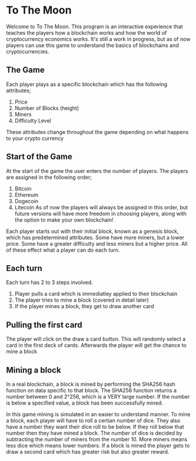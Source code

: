 # To The Moon
Welcome to To The Moon. This program is an interactive experience that teaches the players how a blockchain works and how the world of cryptocurrency economics works. It's still a work in progress, but as of now players can use this game to understand the basics of blockchains and cryptocurrencies.

## The Game
Each player plays as a specific blockchain which has the following attributes;
1. Price
2. Number of Blocks (height)
3. Miners
4. Difficulty Level

These attributes change throughout the game depending on what happens to your crypto currency

## Start of the Game
At the start of the game the user enters the number of players.
The players are assigned in the following order;
1. Bitcoin
2. Ethereum
3. Dogecoin
4. Litecoin
As of now the players will always be assigned in this order, but future versions will have more freedom in choosing players, along with the option to make your own blockchain!

Each player starts out with their initial block, known as a genesis block, which has predetermined attributes. Some have more miners, but a lower price. Some have a greater difficulty and less miners but a higher price. All of these effect what a player can do each turn.

## Each turn
Each turn has 2 to 3 steps involved.
1. Player pulls a card which is immediatley applied to their blockchain
2. The player tries to mine a block (covered in detail later)
3. If the player mines a block, they get to draw another card

## Pulling the first card
The player will click on the draw a card button. This will randomly select a card in the first deck of cards. Afterwards the player will get the chance to mine a block

## Mining a block
In a real blockchain, a block is mined by performing the SHA256 hash function on data specific to that block. The SHA256 function returns a number between 0 and 2^256, which is a VERY large number. If the number is below a specified value, a block has been successfully mined.

In this game mining is simulated in an easier to understand manner. To mine a block, each player will have to roll a certian number of dice. They also have a number they want their dice roll to be below. If they roll below that number then they have mined a block. The number of dice is decided by subtracting the number of miners from the number 10. More miners means less dice which means lower numbers.
If a block is mined the player gets to draw a second card which has greater risk but also greater reward.

